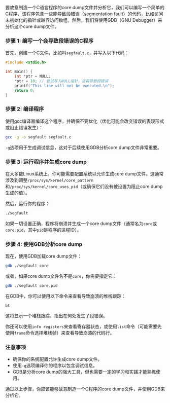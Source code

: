  
要故意制造一个C语言程序的core dump文件并分析它，我们可以编写一个简单的C程序，该程序包含一些能导致段错误（segmentation fault）的代码，比如访问未初始化的指针或越界访问数组。然后，我们将使用GDB（GNU Debugger）来分析这个core dump文件。

### 步骤 1: 编写一个会导致段错误的C程序

首先，创建一个C文件，比如叫`segfault.c`，并写入以下代码：

```c
#include <stdio.h>

int main() {
    int *ptr = NULL;
    *ptr = 10; // 尝试写入NULL指针，这将导致段错误
    printf("This line will not be executed.\n");
    return 0;
}
```

### 步骤 2: 编译程序

使用gcc编译器编译这个程序，并确保不要优化（优化可能会改变错误的表现形式或阻止错误发生）：

```bash
gcc -g -o segfault segfault.c
```

`-g`选项用于生成调试信息，这对于后续使用GDB分析core dump文件非常重要。

### 步骤 3: 运行程序并生成core dump

在大多数Linux系统上，你可能需要配置系统以允许生成core dump文件。这通常涉及到调整`/proc/sys/kernel/core_pattern`和`/proc/sys/kernel/core_uses_pid`（或确保它们没有被设置为阻止core dump生成的值）。

然后，运行你的程序：

```bash
./segfault
```

如果一切设置正确，程序将崩溃并生成一个core dump文件（通常名为`core`或`core.pid`，其中`pid`是程序的进程ID）。

### 步骤 4: 使用GDB分析core dump

现在，使用GDB加载core dump文件：

```bash
gdb ./segfault core
```

或者，如果core dump文件名不是`core`，你需要指定它：

```bash
gdb ./segfault core.pid
```

在GDB中，你可以使用以下命令来查看导致崩溃的堆栈跟踪：

```gdb
bt
```

这将显示一个堆栈跟踪，指出在何处发生了段错误。

你还可以使用`info registers`来查看寄存器状态，或使用`list`命令（可能需要先使用`frame`命令选择堆栈帧）来查看导致崩溃的代码行。

### 注意事项

- 确保你的系统配置允许生成core dump文件。
- 使用`-g`选项编译你的程序以包含调试信息。
- GDB是分析core dump的强大工具，但也需要一定的学习和实践才能熟练使用。

通过以上步骤，你应该能够故意制造一个C程序的core dump文件，并使用GDB来分析它。
